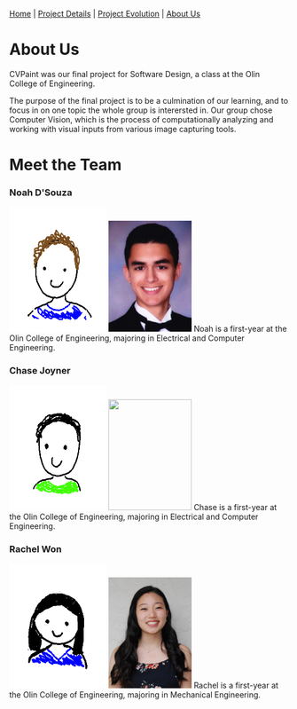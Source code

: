 [Home](index)  |  [Project Details](project_details)  |  [Project Evolution](evolution)  |  [About Us](about)

# About Us

CVPaint was our final project for Software Design, a class at the Olin College of Engineering.

The purpose of the final project is to be a culmination of our learning, and to focus in on one topic the whole group is interersted in. Our group chose Computer Vision, which is the process of computationally analyzing and working with visual inputs from various image capturing tools.

# Meet the Team

### Noah D'Souza
<img src="https://raw.githubusercontent.com/noahdsouza/CVPaint/master/docs/images/Profiles/noah.png" width="175" height="225" /> <img src="https://raw.githubusercontent.com/noahdsouza/CVPaint/master/docs/images/Profiles/20180430_200628.png" width="150" height="200" /> 
Noah is a first-year at the Olin College of Engineering, majoring in Electrical and Computer Engineering.

### Chase Joyner
 <img src="https://raw.githubusercontent.com/noahdsouza/CVPaint/master/docs/images/Profiles/chase2.png" width="175" height="225" /> <img src="https://raw.githubusercontent.com/noahdsouza/CVPaint/master/docs/images/Profiles/20180430_200553.png" width="150" height="200" />
Chase is a first-year at the Olin College of Engineering, majoring in Electrical and Computer Engineering.

### Rachel Won
<img src="https://raw.githubusercontent.com/noahdsouza/CVPaint/master/docs/images/Profiles/rachel2.png" width="175" height="225" /> <img src="https://raw.githubusercontent.com/noahdsouza/CVPaint/master/docs/images/Profiles/20180430_200527.png" width="150" height="200" /> 
Rachel is a first-year at the Olin College of Engineering, majoring in Mechanical Engineering.
